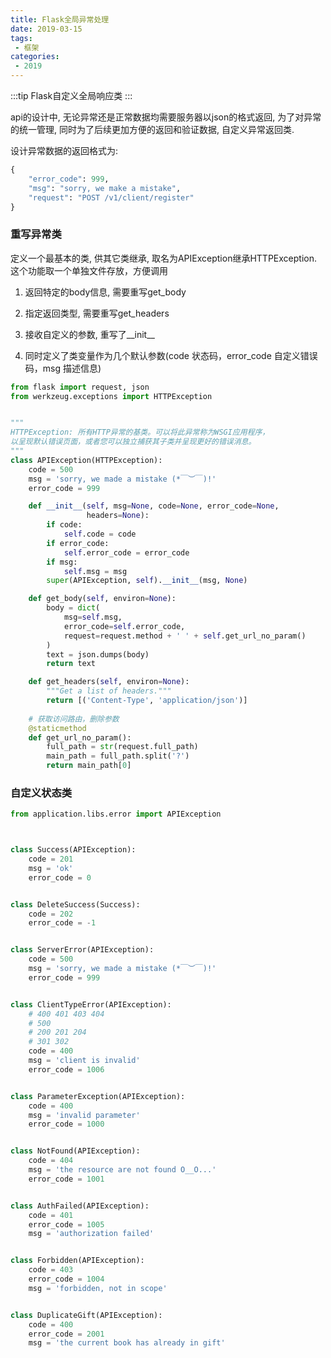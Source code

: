 ```yaml
---
title: Flask全局异常处理
date: 2019-03-15
tags:
 - 框架
categories:
 - 2019
---
```


:::tip
Flask自定义全局响应类
:::
<!-- more -->


api的设计中, 无论异常还是正常数据均需要服务器以json的格式返回, 为了对异常的统一管理, 同时为了后续更加方便的返回和验证数据, 自定义异常返回类.

设计异常数据的返回格式为:
``` python
{
    "error_code": 999,
    "msg": "sorry, we make a mistake",
    "request": "POST /v1/client/register"
}
```

### 重写异常类
定义一个最基本的类, 供其它类继承, 取名为APIException继承HTTPException.
这个功能取一个单独文件存放，方便调用

1. 返回特定的body信息, 需要重写get_body

2. 指定返回类型, 需要重写get_headers

3. 接收自定义的参数, 重写了__init__

4. 同时定义了类变量作为几个默认参数(code 状态码，error_code 自定义错误码，msg 描述信息)
``` python
from flask import request, json
from werkzeug.exceptions import HTTPException


""" 
HTTPException: 所有HTTP异常的基类。可以将此异常称为WSGI应用程序，
以呈现默认错误页面，或者您可以独立捕获其子类并呈现更好的错误消息。
"""
class APIException(HTTPException):
    code = 500
    msg = 'sorry, we made a mistake (*￣︶￣)!'
    error_code = 999

    def __init__(self, msg=None, code=None, error_code=None,
                 headers=None):
        if code:
            self.code = code
        if error_code:
            self.error_code = error_code
        if msg:
            self.msg = msg
        super(APIException, self).__init__(msg, None)

    def get_body(self, environ=None):
        body = dict(
            msg=self.msg,
            error_code=self.error_code,
            request=request.method + ' ' + self.get_url_no_param()
        )
        text = json.dumps(body)
        return text

    def get_headers(self, environ=None):
        """Get a list of headers."""
        return [('Content-Type', 'application/json')]
    
	# 获取访问路由，删除参数
    @staticmethod
    def get_url_no_param():
        full_path = str(request.full_path)
        main_path = full_path.split('?')
        return main_path[0]
```

### 自定义状态类
``` python
from application.libs.error import APIException



class Success(APIException):
    code = 201
    msg = 'ok'
    error_code = 0


class DeleteSuccess(Success):
    code = 202
    error_code = -1


class ServerError(APIException):
    code = 500
    msg = 'sorry, we made a mistake (*￣︶￣)!'
    error_code = 999


class ClientTypeError(APIException):
    # 400 401 403 404
    # 500
    # 200 201 204
    # 301 302
    code = 400
    msg = 'client is invalid'
    error_code = 1006


class ParameterException(APIException):
    code = 400
    msg = 'invalid parameter'
    error_code = 1000


class NotFound(APIException):
    code = 404
    msg = 'the resource are not found O__O...'
    error_code = 1001


class AuthFailed(APIException):
    code = 401
    error_code = 1005
    msg = 'authorization failed'


class Forbidden(APIException):
    code = 403
    error_code = 1004
    msg = 'forbidden, not in scope'


class DuplicateGift(APIException):
    code = 400
    error_code = 2001
    msg = 'the current book has already in gift'
```
